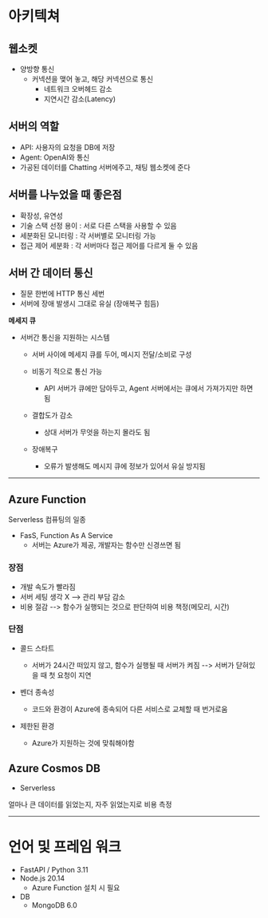 # 아키텍쳐

## 웹소켓

-   양방향 통신
    -   커넥션을 맺어 놓고, 해당 커넥션으로 통신
        -   네트워크 오버헤드 감소
        -   지연시간 감소(Latency)

## 서버의 역할

-   API: 사용자의 요청을 DB에 저장
-   Agent: OpenAI와 통신
-   가공된 데이터를 Chatting 서버에주고, 채팅 웹소켓에 준다

## 서버를 나누었을 때 좋은점

-   확장성, 유연성
-   기술 스택 선정 용이 : 서로 다른 스택을 사용할 수 있음
-   세분화된 모니터링 : 각 서버별로 모니터링 가능
-   접근 제어 세분화 : 각 서버마다 접근 제어를 다르게 둘 수 있음

## 서버 간 데이터 통신

-   질문 한번에 HTTP 통신 세번
-   서버에 장애 발생시 그대로 유실 (장애복구 힘듬)

**메세지 큐**

-   서버간 통신을 지원하는 시스템

    -   서버 사이에 메세지 큐를 두어, 메시지 전달/소비로 구성
    -   비동기 적으로 통신 가능
        -   API 서버가 큐에만 담아두고, Agent 서버에서는 큐에서 가져가지만 하면 됨
    -   결합도가 감소

        -   상대 서버가 무엇을 하는지 몰라도 됨

    -   장애복구
        -   오류가 발생해도 메시지 큐에 정보가 있어서 유실 방지됨

---

## Azure Function

Serverless 컴퓨팅의 일종

-   FasS, Function As A Service
    -   서버는 Azure가 제공, 개발자는 함수만 신경쓰면 됨

### 장점

-   개발 속도가 빨라짐
-   서버 세팅 생각 X --> 관리 부담 감소
-   비용 절감 --> 함수가 실행되는 것으로 판단하여 비용 책정(메모리, 시간)

### 단점

-   콜드 스타트

    -   서버가 24시간 떠있지 않고, 함수가 실행될 때 서버가 켜짐 --> 서버가 닫혀있을 때 첫 요청이 지연

-   벤더 종속성

    -   코드와 환경이 Azure에 종속되어 다른 서비스로 교체할 때 번거로움

-   제한된 환경
    -   Azure가 지원하는 것에 맞춰해야함

## Azure Cosmos DB

-   Serverless

얼마나 큰 데이터를 읽었는지, 자주 읽었는지로 비용 측정

---

# 언어 및 프레임 워크

-   FastAPI / Python 3.11
-   Node.js 20.14
    -   Azure Function 설치 시 필요
-   DB
    -   MongoDB 6.0
